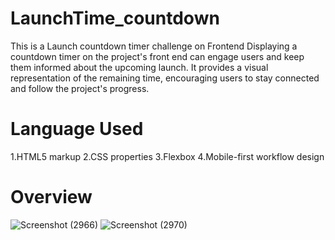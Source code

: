 # LaunchTime_countdown

This is a Launch countdown timer challenge on Frontend 
Displaying a countdown timer on the project's front end can engage users and keep them informed about the upcoming launch. It provides a visual representation of the remaining time, encouraging users to stay connected and follow the project's progress.

# Language Used
1.HTML5 markup
2.CSS properties
3.Flexbox
4.Mobile-first workflow design

# Overview
![Screenshot (2966)](https://github.com/alisha140202/frontend_project/assets/102052712/77d794b0-6960-4945-88c2-84a3fa1f7e90)
![Screenshot (2970)](https://github.com/alisha140202/frontend_project/assets/102052712/f126bc51-7486-464a-984f-a0183f285eab)
